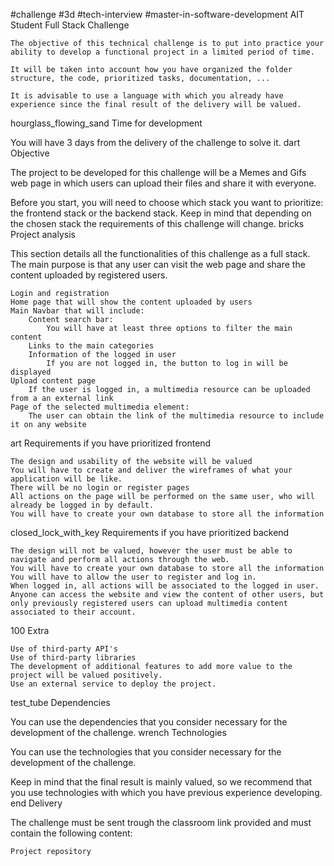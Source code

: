#challenge #3d #tech-interview #master-in-software-development
AIT Student Full Stack Challenge

    The objective of this technical challenge is to put into practice your ability to develop a functional project in a limited period of time.

    It will be taken into account how you have organized the folder structure, the code, prioritized tasks, documentation, ...

    It is advisable to use a language with which you already have experience since the final result of the delivery will be valued.

hourglass_flowing_sand Time for development

You will have 3 days from the delivery of the challenge to solve it.
dart Objective

The project to be developed for this challenge will be a Memes and Gifs web page in which users can upload their files and share it with everyone.

Before you start, you will need to choose which stack you want to prioritize: the frontend stack or the backend stack. Keep in mind that depending on the chosen stack the requirements of this challenge will change.
bricks Project analysis

This section details all the functionalities of this challenge as a full stack. The main purpose is that any user can visit the web page and share the content uploaded by registered users.

    Login and registration
    Home page that will show the content uploaded by users
    Main Navbar that will include:
        Content search bar:
            You will have at least three options to filter the main content
        Links to the main categories
        Information of the logged in user
            If you are not logged in, the button to log in will be displayed
    Upload content page
        If the user is logged in, a multimedia resource can be uploaded from a an external link
    Page of the selected multimedia element:
        The user can obtain the link of the multimedia resource to include it on any website

art Requirements if you have prioritized frontend

    The design and usability of the website will be valued
    You will have to create and deliver the wireframes of what your application will be like.
    There will be no login or register pages
    All actions on the page will be performed on the same user, who will already be logged in by default.
    You will have to create your own database to store all the information

closed_lock_with_key Requirements if you have prioritized backend

    The design will not be valued, however the user must be able to navigate and perform all actions through the web.
    You will have to create your own database to store all the information
    You will have to allow the user to register and log in.
    When logged in, all actions will be associated to the logged in user.
    Anyone can access the website and view the content of other users, but only previously registered users can upload multimedia content associated to their account.

100 Extra

    Use of third-party API's
    Use of third-party libraries
    The development of additional features to add more value to the project will be valued positively.
    Use an external service to deploy the project.

test_tube Dependencies

You can use the dependencies that you consider necessary for the development of the challenge.
wrench Technologies

You can use the technologies that you consider necessary for the development of the challenge.

Keep in mind that the final result is mainly valued, so we recommend that you use technologies with which you have previous experience developing.
end Delivery

The challenge must be sent trough the classroom link provided and must contain the following content:

    Project repository
